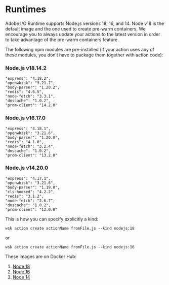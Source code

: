 # Runtimes

Adobe I/O Runtime supports Node.js versions 18, 16, and 14. Node v18 is the default image and the one used to create pre-warm containers. We encourage you to always update your actions to the latest version in order to take advantage of the pre-warm containers feature.

The following npm modules are pre-installed (if your action uses any of these modules, you don&rsquo;t have to package them together with action code):

### Node.js v18.14.2

    "express": "4.18.2",
    "openwhisk": "3.21.7",
    "body-parser": "1.20.2",
    "redis": "4.6.5",
    "node-fetch": "3.3.1",
    "dnscache": "1.0.2",
    "prom-client": "14.2.0"

### Node.js v16.17.0

    "express": "4.18.1",
    "openwhisk": "3.21.6",
    "body-parser": "1.20.0",
    "redis": "4.1.0",
    "node-fetch": "3.2.4",
    "dnscache": "1.0.2",
    "prom-client": "13.2.0"

### Node.js v14.20.0

    "express": "4.17.1",
    "openwhisk": "3.21.6",
    "body-parser": "1.19.0",
    "cls-hooked": "4.2.2",
    "redis": "3.1.2",
    "node-fetch": "2.6.7",
    "dnscache": "1.0.2",
    "prom-client": "12.0.0"


This is how you can specify explicitly a kind:
```
wsk action create actionName fromFile.js --kind nodejs:18 
```
or
```
wsk action create actionName fromFile.js --kind nodejs:16 
```
These images are on Docker Hub:
1. [Node 18](https://hub.docker.com/r/adobeapiplatform/adobe-action-nodejs-v18/tags)
2. [Node 16](https://hub.docker.com/r/adobeapiplatform/adobe-action-nodejs-v16/tags)
3. [Node 14](https://hub.docker.com/r/adobeapiplatform/adobe-action-nodejs-v14/tags)
